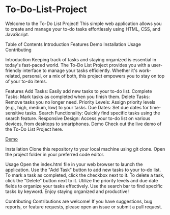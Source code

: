 # To-Do-List-Project


Welcome to the To-Do List Project! This simple web application allows you to create and manage your to-do tasks effortlessly using HTML, CSS, and JavaScript.

Table of Contents
Introduction
Features
Demo
Installation
Usage
Contributing

Introduction
Keeping track of tasks and staying organized is essential in today's fast-paced world. The To-Do List Project provides you with a user-friendly interface to manage your tasks efficiently. Whether it's work-related, personal, or a mix of both, this project empowers you to stay on top of your to-do items.

Features
Add Tasks: Easily add new tasks to your to-do list.
Complete Tasks: Mark tasks as completed when you finish them.
Delete Tasks: Remove tasks you no longer need.
Priority Levels: Assign priority levels (e.g., high, medium, low) to your tasks.
Due Dates: Set due dates for time-sensitive tasks.
Search Functionality: Quickly find specific tasks using the search feature.
Responsive Design: Access your to-do list on various devices, from desktops to smartphones.
Demo
Check out the live demo of the To-Do List Project here.

[Demo](https://to-do-list-yking.netlify.app/)

Installation
Clone this repository to your local machine using git clone.
Open the project folder in your preferred code editor.

Usage
Open the index.html file in your web browser to launch the application.
Use the "Add Task" button to add new tasks to your to-do list.
To mark a task as completed, click the checkbox next to it.
To delete a task, click the "Delete" button next to it.
Utilize the priority levels and due date fields to organize your tasks effectively.
Use the search bar to find specific tasks by keyword.
Enjoy staying organized and productive!

Contributing
Contributions are welcome! If you have suggestions, bug reports, or feature requests, please open an issue or submit a pull request.
